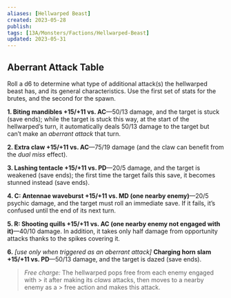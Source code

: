 ```yaml
---
aliases: [Hellwarped Beast]
created: 2023-05-28
publish: 
tags: [13A/Monsters/Factions/Hellwarped-Beast]
updated: 2023-05-31
---
```


## Aberrant Attack Table

Roll a d6 to determine what type of additional attack(s) the hellwarped beast has, and its general characteristics. Use the first set of stats for the brutes, and the second for the spawn.

**1. Biting mandibles +15/+11 vs. AC**—50/13 damage, and the target is stuck (save ends); while the target is stuck this way, at the start of the hellwarped’s turn, it automatically deals 50/13 damage to the target but can’t make an *aberrant attack* that turn.

**2. Extra claw +15/+11 vs. AC**—75/19 damage (and the claw can benefit from the *dual miss* effect).

**3. Lashing tentacle +15/+11 vs. PD**—20/5 damage, and the target is weakened (save ends); the first time the target fails this save, it becomes stunned instead (save ends).

**4. C: Antennae waveburst +15/+11 vs. MD (one nearby enemy)**—20/5 psychic damage, and the target must roll an immediate save. If it fails, it’s confused until the end of its next turn.

**5. R: Shooting quills +15/+11 vs. AC (one nearby enemy not engaged with it)**—40/10 damage. In addition, it takes only half damage from opportunity attacks thanks to the spikes covering it.

**6.** *\[use only when triggered as an aberrant attack\]* **Charging horn slam +15/+11 vs. PD**—50/13 damage, and the target is dazed (save ends).

> *Free charge:* The hellwarped pops free from each enemy engaged with > it after making its *claws* attacks, then moves to a nearby enemy as a > free action and makes this attack.
